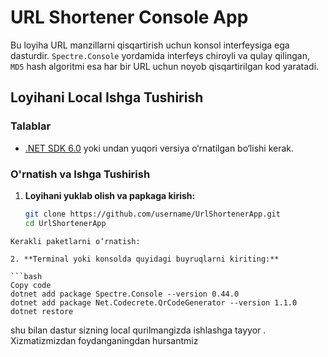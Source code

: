 # URL Shortener Console App

Bu loyiha URL manzillarni qisqartirish uchun konsol interfeysiga ega dasturdir. `Spectre.Console` yordamida interfeys chiroyli va qulay qilingan, `MD5` hash algoritmi esa har bir URL uchun noyob qisqartirilgan kod yaratadi.

## Loyihani Local Ishga Tushirish

### Talablar

- [.NET SDK 6.0](https://dotnet.microsoft.com/download/dotnet/6.0) yoki undan yuqori versiya o‘rnatilgan bo‘lishi kerak.

### O'rnatish va Ishga Tushirish

1. **Loyihani yuklab olish va papkaga kirish:**

   ```bash
   git clone https://github.com/username/UrlShortenerApp.git
   cd UrlShortenerApp
```
Kerakli paketlarni o‘rnatish:

2. **Terminal yoki konsolda quyidagi buyruqlarni kiriting:**

```bash
Copy code
dotnet add package Spectre.Console --version 0.44.0
dotnet add package Net.Codecrete.QrCodeGenerator --version 1.1.0
dotnet restore
```
shu bilan dastur sizning local qurilmangizda ishlashga tayyor . Xizmatizmizdan foydanganingdan hursantmiz